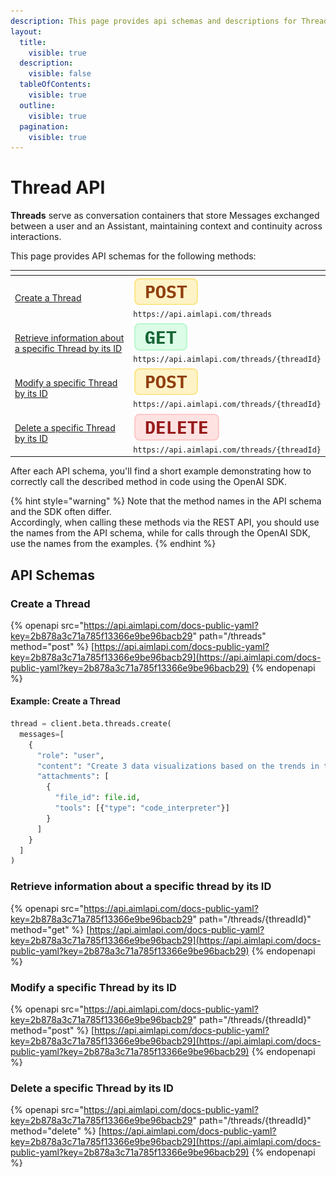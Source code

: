 ```yaml
---
description: This page provides api schemas and descriptions for Threads API methods.
layout:
  title:
    visible: true
  description:
    visible: false
  tableOfContents:
    visible: true
  outline:
    visible: true
  pagination:
    visible: true
---
```


# Thread API

**Threads** serve as conversation containers that store Messages exchanged between a user and an Assistant, maintaining context and continuity across interactions.

This page provides API schemas for the following methods:

<table><thead><tr><th width="302.0833740234375"></th><th></th></tr></thead><tbody><tr><td><a href="threads.md#create-a-thread">Create a Thread</a></td><td><img src="../../../.gitbook/assets/POST.png" alt="" data-size="line"> <code>https://api.aimlapi.com/threads</code></td></tr><tr><td><a href="threads.md#retrieve-information-about-a-specific-thread-by-its-id">Retrieve information about a specific Thread by its ID</a></td><td><img src="../../../.gitbook/assets/GET.png" alt="" data-size="line"> <code>https://api.aimlapi.com/threads/{threadId}</code></td></tr><tr><td><a href="threads.md#modify-a-specific-thread-by-its-id">Modify a specific Thread by its ID</a></td><td><img src="../../../.gitbook/assets/POST.png" alt="" data-size="line"> <code>https://api.aimlapi.com/threads/{threadId}</code></td></tr><tr><td><a href="threads.md#delete-a-specific-thread-by-its-id">Delete a specific Thread by its ID</a></td><td><img src="../../../.gitbook/assets/DELETE.png" alt="" data-size="line"> <code>https://api.aimlapi.com/threads/{threadId}</code></td></tr></tbody></table>

After each API schema, you'll find a short example demonstrating how to correctly call the described method in code using the OpenAI SDK.

{% hint style="warning" %}
Note that the method names in the API schema and the SDK often differ.\
Accordingly, when calling these methods via the REST API, you should use the names from the API schema, while for calls through the OpenAI SDK, use the names from the examples.
{% endhint %}

## API Schemas

### Create a Thread

{% openapi src="https://api.aimlapi.com/docs-public-yaml?key=2b878a3c71a785f13366e9be96bacb29" path="/threads" method="post" %}
[https://api.aimlapi.com/docs-public-yaml?key=2b878a3c71a785f13366e9be96bacb29](https://api.aimlapi.com/docs-public-yaml?key=2b878a3c71a785f13366e9be96bacb29)
{% endopenapi %}

#### Example: Create a Thread

```python
thread = client.beta.threads.create(
  messages=[
    {
      "role": "user",
      "content": "Create 3 data visualizations based on the trends in this file.",
      "attachments": [
        {
          "file_id": file.id,
          "tools": [{"type": "code_interpreter"}]
        }
      ]
    }
  ]
)        
```

### Retrieve information about a specific thread by its ID

{% openapi src="https://api.aimlapi.com/docs-public-yaml?key=2b878a3c71a785f13366e9be96bacb29" path="/threads/{threadId}" method="get" %}
[https://api.aimlapi.com/docs-public-yaml?key=2b878a3c71a785f13366e9be96bacb29](https://api.aimlapi.com/docs-public-yaml?key=2b878a3c71a785f13366e9be96bacb29)
{% endopenapi %}

### Modify a specific Thread by its ID

{% openapi src="https://api.aimlapi.com/docs-public-yaml?key=2b878a3c71a785f13366e9be96bacb29" path="/threads/{threadId}" method="post" %}
[https://api.aimlapi.com/docs-public-yaml?key=2b878a3c71a785f13366e9be96bacb29](https://api.aimlapi.com/docs-public-yaml?key=2b878a3c71a785f13366e9be96bacb29)
{% endopenapi %}

### Delete a specific Thread by its ID

{% openapi src="https://api.aimlapi.com/docs-public-yaml?key=2b878a3c71a785f13366e9be96bacb29" path="/threads/{threadId}" method="delete" %}
[https://api.aimlapi.com/docs-public-yaml?key=2b878a3c71a785f13366e9be96bacb29](https://api.aimlapi.com/docs-public-yaml?key=2b878a3c71a785f13366e9be96bacb29)
{% endopenapi %}
